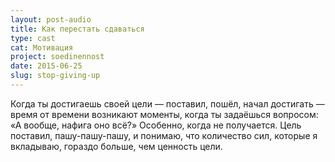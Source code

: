 ```yaml
---
layout: post-audio
title: Как перестать сдаваться
type: cast
cat: Мотивация
project: soedinennost
date: 2015-06-25
slug: stop-giving-up
---
```


Когда ты достигаешь своей цели — поставил, пошёл, начал достигать — время от времени возникают моменты, когда ты задаёшься вопросом: «А вообще, нафига оно всё?» Особенно, когда не получается. Цель поставил, пашу-пашу-пашу, и понимаю, что количество сил, которые я вкладываю, гораздо больше, чем ценность цели.
